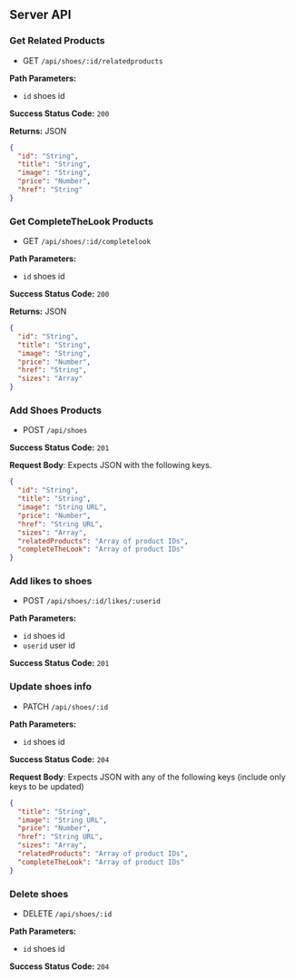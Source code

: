 ## Server API

### Get Related Products

- GET `/api/shoes/:id/relatedproducts`

**Path Parameters:**

- `id` shoes id

**Success Status Code:** `200`

**Returns:** JSON

```json
{
  "id": "String",
  "title": "String",
  "image": "String",
  "price": "Number",
  "href": "String"
}
```

### Get CompleteTheLook Products

- GET `/api/shoes/:id/completelook`

**Path Parameters:**

- `id` shoes id

**Success Status Code:** `200`

**Returns:** JSON

```json
{
  "id": "String",
  "title": "String",
  "image": "String",
  "price": "Number",
  "href": "String",
  "sizes": "Array"
}
```

### Add Shoes Products

- POST `/api/shoes`

**Success Status Code:** `201`

**Request Body**: Expects JSON with the following keys.

```json
{
  "id": "String",
  "title": "String",
  "image": "String URL",
  "price": "Number",
  "href": "String URL",
  "sizes": "Array",
  "relatedProducts": "Array of product IDs",
  "completeTheLook": "Array of product IDs"
}
```

### Add likes to shoes

- POST `/api/shoes/:id/likes/:userid`

**Path Parameters:**

- `id` shoes id
- `userid` user id

**Success Status Code:** `201`


### Update shoes info

- PATCH `/api/shoes/:id`

**Path Parameters:**

- `id` shoes id

**Success Status Code:** `204`

**Request Body**: Expects JSON with any of the following keys (include only keys to be updated)

```json
{
  "title": "String",
  "image": "String URL",
  "price": "Number",
  "href": "String URL",
  "sizes": "Array",
  "relatedProducts": "Array of product IDs",
  "completeTheLook": "Array of product IDs"
}
```

### Delete shoes

- DELETE `/api/shoes/:id`

**Path Parameters:**

- `id` shoes id

**Success Status Code:** `204`

